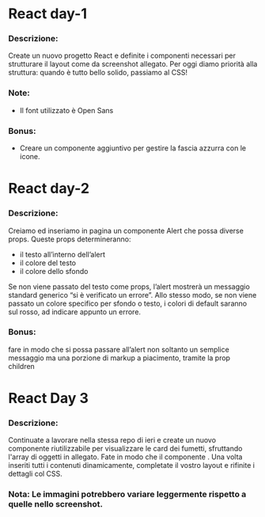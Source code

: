 # React day-1

### Descrizione:

Create un nuovo progetto React e definite i componenti necessari per strutturare il layout come da screenshot allegato.
Per oggi diamo priorità alla struttura: quando è tutto bello solido, passiamo al CSS!

### Note:

- Il font utilizzato è Open Sans

### Bonus:

- Creare un componente aggiuntivo per gestire la fascia azzurra con le icone.

# React day-2

### Descrizione:

Creiamo ed inseriamo in pagina un componente Alert che possa diverse props. Queste props determineranno:

- il testo all’interno dell’alert
- il colore del testo
- il colore dello sfondo

Se non viene passato del testo come props, l’alert mostrerà un messaggio standard generico “si è verificato un errore”.
Allo stesso modo, se non viene passato un colore specifico per sfondo o testo, i colori di default saranno sul rosso, ad indicare appunto un errore.

### Bonus:

fare in modo che si possa passare all’alert non soltanto un semplice messaggio ma una porzione di markup a piacimento, tramite la prop children

# React Day 3

### Descrizione:

Continuate a lavorare nella stessa repo di ieri e create un nuovo componente riutilizzabile per visualizzare le card dei fumetti, sfruttando l'array di oggetti in allegato. Fate in modo che il componente .
Una volta inseriti tutti i contenuti dinamicamente, completate il vostro layout e rifinite i dettagli col CSS.

### Nota: Le immagini potrebbero variare leggermente rispetto a quelle nello screenshot.
